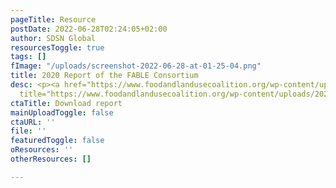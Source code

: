 ```yaml
---
pageTitle: Resource
postDate: 2022-06-28T02:24:05+02:00
author: SDSN Global
resourcesToggle: true
tags: []
fImage: "/uploads/screenshot-2022-06-28-at-01-25-04.png"
title: 2020 Report of the FABLE Consortium
desc: <p><a href="https://www.foodandlandusecoalition.org/wp-content/uploads/2021/01/South-Africa_high_final.pdf"
  title="https://www.foodandlandusecoalition.org/wp-content/uploads/2021/01/South-Africa_high_final.pdf">https://www.foodandlandusecoalition.org/wp-content/uploads/2021/01/South-Africa_high_final.pdf</a></p>
ctaTitle: Download report
mainUploadToggle: false
ctaURL: ''
file: ''
featuredToggle: false
oResources: ''
otherResources: []

---
```

